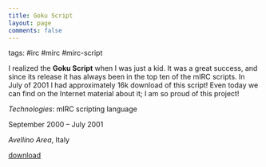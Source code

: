 ```yaml
---
title: Goku Script
layout: page
comments: false
---
```

tags: #irc #mirc #mirc-script

I realized the **Goku Script** when I was just a kid. It was a great success, and since its release it has always been in the top ten of the mIRC scripts. In July of 2001 I had approximately 16k download of this script! Even today we can find on the Internet material about it; I am so proud of this project!

_Technologies_: mIRC scripting language

September 2000 – July 2001

_Avellino Area_, Italy

[<i class="fa fa-download" aria-hidden="true"></i> download](/downloads/goku4.zip)
